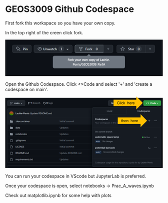 # GEOS3009 Github Codespace

First fork this workspace so you have your own copy. 

In the top right of the creen click fork. 

![Alt text](/data/images/fork_it.png?raw=true "How to")


Open the Github Codespace. Click <>Code and select '+' and 'create a codespace on main'.

![Alt text](/data/images/how_to_pic_codespace.png?raw=true "How to")

You can run your codespace in VScode but JupyterLab is preferred.

Once your codespace is open, select notebooks -> Prac_A_waves.ipynb

Check out matplotlib.ipynb for some help with plots

